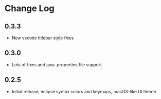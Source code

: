 # Change Log

## 0.3.3
- New vscode titlebar style fixes
## 0.3.0
- Lots of fixes and java .properties file support
## 0.2.5
- Initial release, eclipse syntax colors and keymaps, macOS-like UI theme
